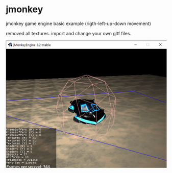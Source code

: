 # jmonkey
jmonkey game engine basic example (rigth-left-up-down movement)

removed all textures. import and change your own gltf files.

![alt text](https://github.com/vuraltamer/jmonkey/blob/main/BasicGame/hover.png)
